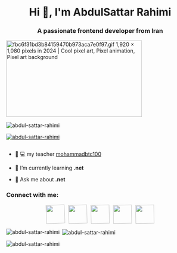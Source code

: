 <h1 align="center">Hi 👋, I'm AbdulSattar Rahimi</h1>
<h3 align="center">A passionate frontend developer from Iran</h3>
<img src="https://i.pinimg.com/originals/90/70/32/9070324cdfc07c68d60eed0c39e77573.gif" jsaction="" class="sFlh5c FyHeAf iPVvYb" style="max-width: 1920px; height: 205px; margin: 0px; width: 364px;" alt="fbc6f31bd3b84159470b973aca7e0f97.gif 1,920 × 1,080 pixels in 2024 | Cool  pixel art, Pixel animation, Pixel art background" jsname="kn3ccd">


<p align="left"> <img src="https://komarev.com/ghpvc/?username=abdul-sattar-rahimi&label=Profile%20views&color=0e75b6&style=flat" alt="abdul-sattar-rahimi" /> </p>

<p align="left"> <a href="https://github.com/ryo-ma/github-profile-trophy"><img src="https://github-profile-trophy.vercel.app/?username=abdul-sattar-rahimi" alt="abdul-sattar-rahimi" /></a> </p>

<p align="left"> <a href="https://twitter.com/" target="blank"><img src="https://img.shields.io/twitter/follow/?logo=twitter&style=for-the-badge" alt="" /></a> </p>

- 👨 💻 my teacher [mohammadbtc100](mohammadbtc100)

- 🌱 I’m currently learning **.net**

- 💬 Ask me about **.net**

<h3 align="left">Connect with me:</h3>
<p align="left">
</p>

<div style="display: flex; justify-content: center; gap: 10px;">
  <img src="https://cdn.jsdelivr.net/gh/devicons/devicon/icons/csharp/csharp-original.svg" width="50px" height="50px" style="animation: shake 0.5s infinite;">
  <img src="https://cdn.jsdelivr.net/gh/devicons/devicon/icons/html5/html5-original.svg" width="50px" height="50px" style="animation: shake 0.6s infinite;">
  <img src="https://cdn.jsdelivr.net/gh/devicons/devicon/icons/css3/css3-original.svg" width="50px" height="50px" style="animation: shake 0.7s infinite;">
  <img src="https://cdn.jsdelivr.net/gh/devicons/devicon/icons/javascript/javascript-original.svg" width="50px" height="50px" style="animation: shake 0.8s infinite;">
  <img src="https://cdn.jsdelivr.net/gh/devicons/devicon/icons/unity/unity-original.svg" width="50px" height="50px" style="animation: shake 0.9s infinite;">
</div>

<style>
@keyframes shake {
  0%, 100% { transform: rotate(0deg); }
  25% { transform: rotate(-5deg); }
  50% { transform: rotate(5deg); }
  75% { transform: rotate(-5deg); }
}
</style>


<p><img align="left" src="https://github-readme-stats.vercel.app/api/top-langs?username=abdul-sattar-rahimi&show_icons=true&locale=en&layout=compact" alt="abdul-sattar-rahimi" /></p>

<p>&nbsp;<img align="center" src="https://github-readme-stats.vercel.app/api?username=abdul-sattar-rahimi&show_icons=true&locale=en" alt="abdul-sattar-rahimi" /></p>

<p><img align="center" src="https://github-readme-streak-stats.herokuapp.com/?user=abdul-sattar-rahimi&" alt="abdul-sattar-rahimi" /></p>
